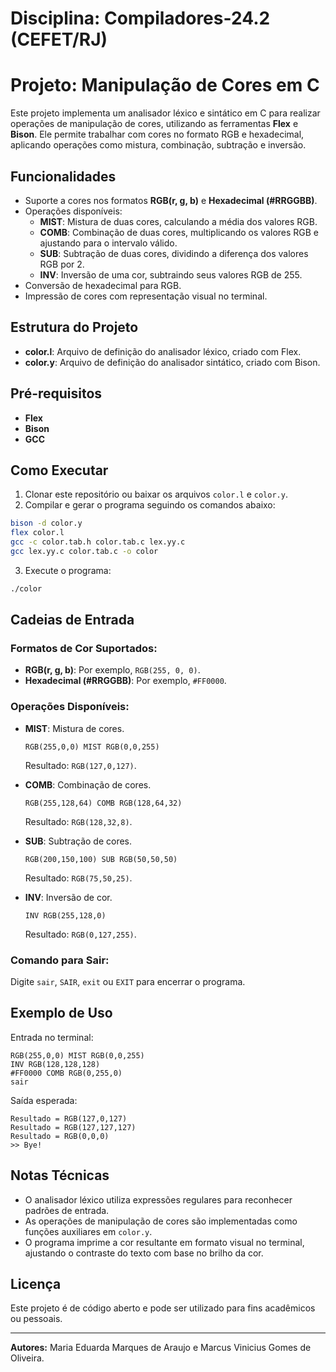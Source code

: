 # Disciplina: Compiladores-24.2 (CEFET/RJ)

# Projeto: Manipulação de Cores em C

Este projeto implementa um analisador léxico e sintático em C para realizar operações de manipulação de cores, utilizando as ferramentas **Flex** e **Bison**. Ele permite trabalhar com cores no formato RGB e hexadecimal, aplicando operações como mistura, combinação, subtração e inversão.

## Funcionalidades

- Suporte a cores nos formatos **RGB(r, g, b)** e **Hexadecimal (#RRGGBB)**.
- Operações disponíveis:
  - **MIST**: Mistura de duas cores, calculando a média dos valores RGB.
  - **COMB**: Combinação de duas cores, multiplicando os valores RGB e ajustando para o intervalo válido.
  - **SUB**: Subtração de duas cores, dividindo a diferença dos valores RGB por 2.
  - **INV**: Inversão de uma cor, subtraindo seus valores RGB de 255.
- Conversão de hexadecimal para RGB.
- Impressão de cores com representação visual no terminal.

## Estrutura do Projeto

- **color.l**: Arquivo de definição do analisador léxico, criado com Flex.
- **color.y**: Arquivo de definição do analisador sintático, criado com Bison.

## Pré-requisitos

- **Flex**
- **Bison**
- **GCC**


## Como Executar

1. Clonar este repositório ou baixar os arquivos `color.l` e `color.y`.
2. Compilar e gerar o programa seguindo os comandos abaixo:

```bash
bison -d color.y
flex color.l
gcc -c color.tab.h color.tab.c lex.yy.c
gcc lex.yy.c color.tab.c -o color
```

3. Execute o programa:

```bash
./color
```

## Cadeias de Entrada

### Formatos de Cor Suportados:
- **RGB(r, g, b)**: Por exemplo, `RGB(255, 0, 0)`.
- **Hexadecimal (#RRGGBB)**: Por exemplo, `#FF0000`.

### Operações Disponíveis:
- **MIST**: Mistura de cores.
  ```
  RGB(255,0,0) MIST RGB(0,0,255)
  ```
  Resultado: `RGB(127,0,127)`.

- **COMB**: Combinação de cores.
  ```
  RGB(255,128,64) COMB RGB(128,64,32)
  ```
  Resultado: `RGB(128,32,8)`.

- **SUB**: Subtração de cores.
  ```
  RGB(200,150,100) SUB RGB(50,50,50)
  ```
  Resultado: `RGB(75,50,25)`.

- **INV**: Inversão de cor.
  ```
  INV RGB(255,128,0)
  ```
  Resultado: `RGB(0,127,255)`.

### Comando para Sair:
Digite `sair`, `SAIR`, `exit` ou `EXIT` para encerrar o programa.

## Exemplo de Uso

Entrada no terminal:
```text
RGB(255,0,0) MIST RGB(0,0,255)
INV RGB(128,128,128)
#FF0000 COMB RGB(0,255,0)
sair
```

Saída esperada:
```text
Resultado = RGB(127,0,127)
Resultado = RGB(127,127,127)
Resultado = RGB(0,0,0)
>> Bye!
```

## Notas Técnicas

- O analisador léxico utiliza expressões regulares para reconhecer padrões de entrada.
- As operações de manipulação de cores são implementadas como funções auxiliares em `color.y`.
- O programa imprime a cor resultante em formato visual no terminal, ajustando o contraste do texto com base no brilho da cor.

## Licença

Este projeto é de código aberto e pode ser utilizado para fins acadêmicos ou pessoais.

---
**Autores:** Maria Eduarda Marques de Araujo e Marcus Vinicius Gomes de Oliveira.

